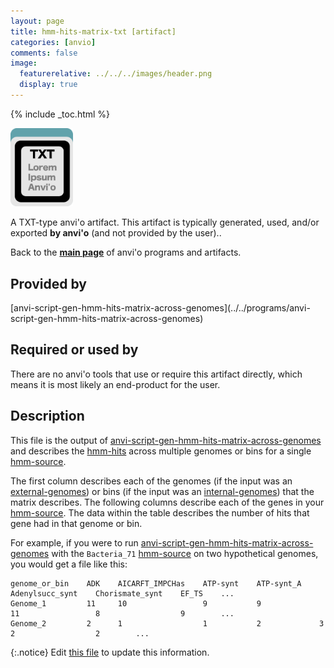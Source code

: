 ```yaml
---
layout: page
title: hmm-hits-matrix-txt [artifact]
categories: [anvio]
comments: false
image:
  featurerelative: ../../../images/header.png
  display: true
---
```



{% include _toc.html %}


<img src="../../images/icons/TXT.png" alt="TXT" style="width:100px; border:none" />

A TXT-type anvi'o artifact. This artifact is typically generated, used, and/or exported **by anvi'o** (and not provided by the user)..

Back to the **[main page](../../)** of anvi'o programs and artifacts.

## Provided by


<p style="text-align: left" markdown="1"><span class="artifact-p">[anvi-script-gen-hmm-hits-matrix-across-genomes](../../programs/anvi-script-gen-hmm-hits-matrix-across-genomes)</span></p>


## Required or used by


There are no anvi'o tools that use or require this artifact directly, which means it is most likely an end-product for the user.


## Description

This file is the output of <span class="artifact-n">[anvi-script-gen-hmm-hits-matrix-across-genomes](/software/anvio/help/main/programs/anvi-script-gen-hmm-hits-matrix-across-genomes)</span> and describes the <span class="artifact-n">[hmm-hits](/software/anvio/help/main/artifacts/hmm-hits)</span> across multiple genomes or bins for a single <span class="artifact-n">[hmm-source](/software/anvio/help/main/artifacts/hmm-source)</span>. 

The first column describes each of the genomes (if the input was an <span class="artifact-n">[external-genomes](/software/anvio/help/main/artifacts/external-genomes)</span>) or bins (if the input was an <span class="artifact-n">[internal-genomes](/software/anvio/help/main/artifacts/internal-genomes)</span>) that the matrix describes. The following columns describe each of the genes in your <span class="artifact-n">[hmm-source](/software/anvio/help/main/artifacts/hmm-source)</span>. The data within the table describes the number of hits that gene had in that genome or bin. 

For example, if you were to run <span class="artifact-n">[anvi-script-gen-hmm-hits-matrix-across-genomes](/software/anvio/help/main/programs/anvi-script-gen-hmm-hits-matrix-across-genomes)</span> with the `Bacteria_71` <span class="artifact-n">[hmm-source](/software/anvio/help/main/artifacts/hmm-source)</span> on two hypothetical genomes, you would get a file like this:

    genome_or_bin    ADK    AICARFT_IMPCHas    ATP-synt    ATP-synt_A    Adenylsucc_synt    Chorismate_synt    EF_TS    ...
    Genome_1         11     10                 9           9             11                 8                  9        ...
    Genome_2         2      1                  1           2             3                  2                  2        ...


{:.notice}
Edit [this file](https://github.com/merenlab/anvio/tree/master/anvio/docs/artifacts/hmm-hits-matrix-txt.md) to update this information.

